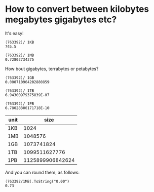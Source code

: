 ﻿# How to convert between kilobytes megabytes gigabytes etc?

It's easy!

    (763392)/ 1KB
    745.5

    (763392)/ 1MB
    0.72802734375

How bout gigabytes, terrabytes or petabytes?

    (763392)/ 1GB
    0.000710964202880859

    (763392)/ 1TB
    6.94300979375839E-07

    (763392)/ 1PB
    6.78028300171718E-10


|unit|size|
|----|----|
|1KB|1024|
|1MB|1048576|
|1GB|1073741824|
|1TB|1099511627776|
|1PB|1125899906842624|

And you can round them, as follows:

    (763392/1MB).ToString("0.00")
    0.73